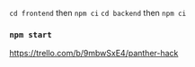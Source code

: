 
`cd frontend` then `npm ci`
`cd backend` then `npm ci`

### `npm start`

https://trello.com/b/9mbwSxE4/panther-hack
